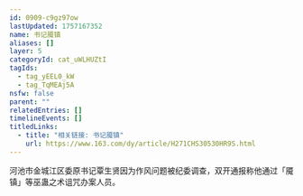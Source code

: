 ```yaml
---
id: 0909-c9gz97ow
lastUpdated: 1757167352
name: 书记魇镇
aliases: []
layer: 5
categoryId: cat_uWLHUZtI
tagIds:
  - tag_yEEL0_kW
  - tag_TqMEAj5A
nsfw: false
parent: ""
relatedEntries: []
timelineEvents: []
titledLinks:
  - title: "相关链接: 书记魇镇"
    url: https://www.163.com/dy/article/H271CHS30530HR9S.html
---
```


河池市金城江区委原书记覃生贤因为作风问题被纪委调查，双开通报称他通过「魇镇」等巫蛊之术诅咒办案人员。